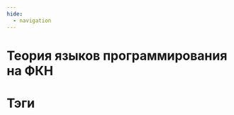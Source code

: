 ```yaml
---
hide:
  - navigation
---
```


# Теория языков программирования на ФКН

# Тэги

<!-- material/tags -->
